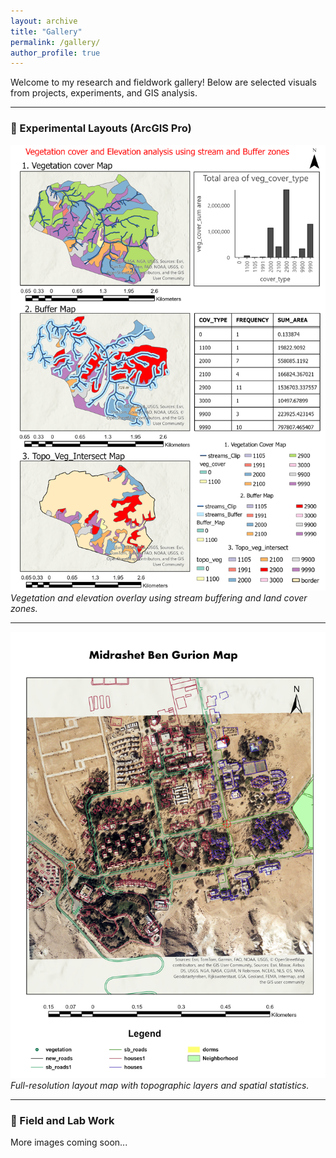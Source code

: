 ```yaml
---
layout: archive
title: "Gallery"
permalink: /gallery/
author_profile: true
---
```


Welcome to my research and fieldwork gallery! Below are selected visuals from projects, experiments, and GIS analysis.

---

### 📍 Experimental Layouts (ArcGIS Pro)

![Layout 1](/images/Layout1.png)
*Vegetation and elevation overlay using stream buffering and land cover zones.*

---

![Layout JPEG](/images/Layout.jpg)
*Full-resolution layout map with topographic layers and spatial statistics.*

---

### 🧪 Field and Lab Work
<!-- Example: add more like below -->
<!--
![Root Sampling](/images/root_samplingsetup.jpg)
*Root washing and segmentation during soil hydraulic studies.*
-->

More images coming soon...

